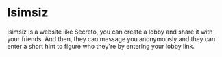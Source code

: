 # Isimsiz

Isimsiz is a website like Secreto, you can create a lobby and share it with your friends. And then, they can message you anonymously and they can enter a short hint to figure who they're by entering your lobby link.
